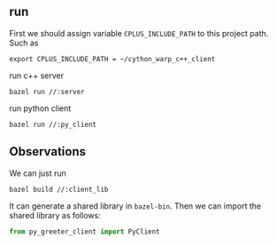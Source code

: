## run
First we should assign variable `CPLUS_INCLUDE_PATH` to this project path. Such as
```
export CPLUS_INCLUDE_PATH = ~/cython_warp_c++_client
```

run c++ server
```
bazel run //:server
```

run python client
```
bazel run //:py_client
```

## Observations
We can just run
```
bazel build //:client_lib
```
It can generate a shared library in `bazel-bin`. Then we can import the shared library as follows:
```python
from py_greeter_client import PyClient
```
